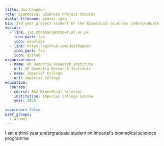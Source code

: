 ```yaml
---
title: Jai Chapman
role: Biomedical Sciences Project Student
avatar_filename: avatar.jpeg
bio: 3rd year project student on the Biomedical Sciences undergraduate program at Imperial
social:
  - link: jai.chapman18@imperial.ac.uk
    icon_pack: fas
    icon: envelope
  - link: https://github.com/JaiChapman
    icon_pack: fab
    icon: github    
organizations:
  - name: UK Dementia Research Institute
    url: UK Dementia Research Institute
  - name: Imperial College
    url: Imperial College
education:
  courses:
  - course: BSc Biomedical Sciences
    institution: Imperial College London
    year: 2020
      
superuser: false
user_groups:
  - Alumni
---
```


I am a third-year undergraduate student on Imperial's biomedical sciences programme

